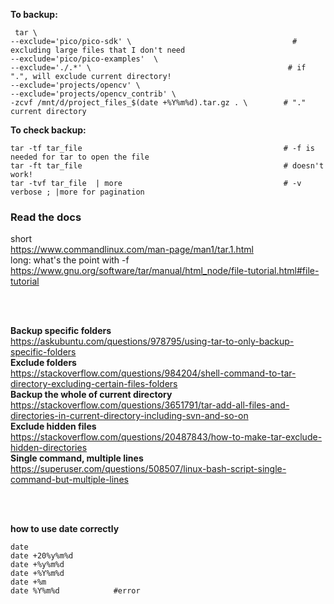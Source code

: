 **To backup:**
```
 tar \
--exclude='pico/pico-sdk' \                                    # excluding large files that I don't need
--exclude='pico/pico-examples'  \
--exclude='./.*' \                                            # if ".", will exclude current directory!
--exclude='projects/opencv' \
--exclude='projects/opencv_contrib' \
-zcvf /mnt/d/project_files_$(date +%Y%m%d).tar.gz . \        # "." current directory
```

**To check backup:**
```
tar -tf tar_file                                             # -f is needed for tar to open the file
tar -ft tar_file                                             # doesn't work!
tar -tvf tar_file  | more                                    # -v verbose ; |more for pagination
```

### Read the docs
short  
https://www.commandlinux.com/man-page/man1/tar.1.html  
long: what's the point with -f  
https://www.gnu.org/software/tar/manual/html_node/file-tutorial.html#file-tutorial  

</br>
</br>

**Backup specific folders**  
https://askubuntu.com/questions/978795/using-tar-to-only-backup-specific-folders  
**Exclude folders**  
https://stackoverflow.com/questions/984204/shell-command-to-tar-directory-excluding-certain-files-folders  
**Backup the whole of current directory**  
https://stackoverflow.com/questions/3651791/tar-add-all-files-and-directories-in-current-directory-including-svn-and-so-on  
**Exclude hidden files**  
https://stackoverflow.com/questions/20487843/how-to-make-tar-exclude-hidden-directories  
**Single command, multiple lines**  
https://superuser.com/questions/508507/linux-bash-script-single-command-but-multiple-lines  

</br>
</br>

**how to use date correctly**
```
date
date +20%y%m%d
date +%y%m%d
date +%Y%m%d
date +%m
date %Y%m%d            #error
```
